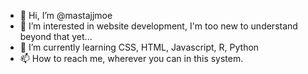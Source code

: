- 👋 Hi, I’m @mastajjmoe
- 👀 I’m interested in website development, I'm too new to understand beyond that yet...
- 🌱 I’m currently learning CSS, HTML, Javascript, R, Python
- 📫 How to reach me, wherever you can in this system.

<!---
mastajjmoe/mastajjmoe is a ✨ special ✨ repository because its `README.md` (this file) appears on your GitHub profile.
You can click the Preview link to take a look at your changes.
--->
